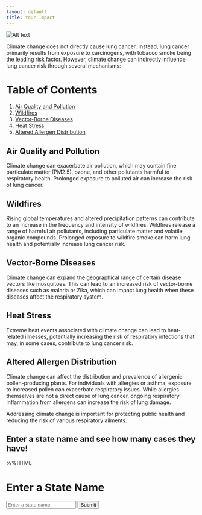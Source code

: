 ```yaml
---
layout: default
title: Your Impact
---
```


![Alt text](<images/Lung Cancer (3).png>)

Climate change does not directly cause lung cancer. Instead, lung cancer primarily results from exposure to carcinogens, with tobacco smoke being the leading risk factor. However, climate change can indirectly influence lung cancer risk through several mechanisms:

# Table of Contents

1. [Air Quality and Pollution](#air-quality-and-pollution)
2. [Wildfires](#wildfires)
3. [Vector-Borne Diseases](#vector-borne-diseases)
4. [Heat Stress](#heat-stress)
5. [Altered Allergen Distribution](#altered-allergen-distribution)



## Air Quality and Pollution

Climate change can exacerbate air pollution, which may contain fine particulate matter (PM2.5), ozone, and other pollutants harmful to respiratory health. Prolonged exposure to polluted air can increase the risk of lung cancer.

## Wildfires

Rising global temperatures and altered precipitation patterns can contribute to an increase in the frequency and intensity of wildfires. Wildfires release a range of harmful air pollutants, including particulate matter and volatile organic compounds. Prolonged exposure to wildfire smoke can harm lung health and potentially increase lung cancer risk.

## Vector-Borne Diseases

Climate change can expand the geographical range of certain disease vectors like mosquitoes. This can lead to an increased risk of vector-borne diseases such as malaria or Zika, which can impact lung health when these diseases affect the respiratory system.

## Heat Stress

Extreme heat events associated with climate change can lead to heat-related illnesses, potentially increasing the risk of respiratory infections that may, in some cases, contribute to lung cancer risk.

## Altered Allergen Distribution

Climate change can affect the distribution and prevalence of allergenic pollen-producing plants. For individuals with allergies or asthma, exposure to increased pollen can exacerbate respiratory issues. While allergies themselves are not a direct cause of lung cancer, ongoing respiratory inflammation from allergens can increase the risk of lung damage.

Addressing climate change is important for protecting public health and reducing the risk of various respiratory ailments.

## Enter a state name and see how many cases they have! 

%%HTML
<head>
    <title>State Input</title>
</head>
<body>
    <h1>Enter a State Name</h1>
    <form id="stateForm">
        <input type="text" id="stateInput" placeholder="Enter a state name">
        <button type="submit">Submit</button>
    </form>

<div id="result">
        <!-- The result from the backend will be displayed here -->
    </div>

<script>
        // Listen for the form submission
        document.getElementById('stateForm').addEventListener('submit', function (e) {
            e.preventDefault(); // Prevent the default form submission

            // Get the state name from the input field
            const stateName = document.getElementById('stateInput').value;

            // Send the stateName to the backend using a fetch request
            fetch('https://cancer0.stu.nighthawkcodingsociety.com/', {
                method: 'POST',
                headers: {
                    'Content-Type': 'application/json',
                },
                body: JSON.stringify({ state_name: stateName }),
            })
            .then(response => response.json())
            .then(data => {
                // Display the result from the backend in the result div
                document.getElementById('result').textContent = `Result from backend: ${data.result}`;
            })
            .catch(error => {
                console.error('Error:', error);
            });
        });
    </script>
</body>
